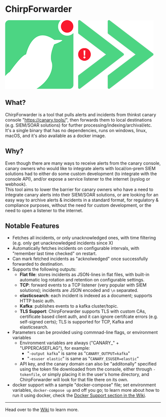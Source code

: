 # ChirpForwarder
![ChirpForwarder Logo](assets/images/ChirpForwarder.png)
## What?
ChirpForwarder is a tool that pulls alerts and incidents from thinkst canary console "https://canary.tools/", then forwards them to local destinations (e.g. SIEM/SOAR solutions) for further processing/indexing/archival/etc.  
It's a single binary that has no dependencies, runs on windows, linux, macOS, and it's also available as a docker image.

## Why?
Even though there are many ways to receive alerts from the canary console, canary owners who would like to integrate alerts with local/on-prem SIEM solutions had to either do some custom development (to integrate with the console API), and/or expose a service listener to the internet (syslog or webhook).  
This tool aims to lower the barrier for canary owners who have a need to integrate canary alerts into their SIEM/SOAR solutions, or are looking for an easy way to archive alerts & incidents in a standard format, for regulatory & compliance purposes, without the need for custom development, or the need to open a listener to the internet.
## Notable Features
- Fetches all incidents, or only unacknowledged ones, with time filtering (e.g. only get unacknowledged incidents since X)
- Automatically fetches incidents on configurable intervals, with "remember last time checked" on restart.
- Can mark fetched incidents as "acknolwedged" once successfully forwarded to destination.
- Supports the following outputs:
  - **Flat file**: stores incidents as JSON-lines in flat files, with built-in automatic log rotation and retention on configurable settings.
  - **TCP**: forward events to a TCP listener (very popular with SIEM solutions); incidents are JSON encoded and `\n` separated.
  - **elasticsearch**: each incident is indexed as a document; supports HTTP basic auth.
  - **Kafka**: publishes events to a kafka cluster/topic.
  - **TLS Support**: ChirpForwarder supports TLS with custom CAs, certificate based client auth, and it can ignore certifcate errors (e.g. self-signed certs); TLS is supported for TCP, Kafka and elasticsearch.
- Parameters can be provided using commnad-line flags, or environment variables 
  - Environment variables are always ("CANARY_" + "UPPERCASEFLAG"), for example:
    - "`-output kafka`" is same as "`CANARY_OUTPUT=kafka`"
    - "`-esuser elastic`" is same as "`CANARY_ESUSER=elastic`"
  - API key, and the canary domain can also be "additonally" specified using the token file downloaded from the console, either through `-tokenfile`, or simply placing it in the user's home directory, and ChirpForwarder will look for that file there on its own.
- docker support with a sample "docker-compose" file; set environment variables, `docker-compose up` and off you go; to learn more about how to run it using docker, check the [Docker Support section in the Wiki](https://github.com/SherifEldeeb/ChirpForwarder/wiki/Docker-Support).
***
Head over to the [Wiki](https://github.com/SherifEldeeb/ChirpForwarder/wiki) to learn more.
